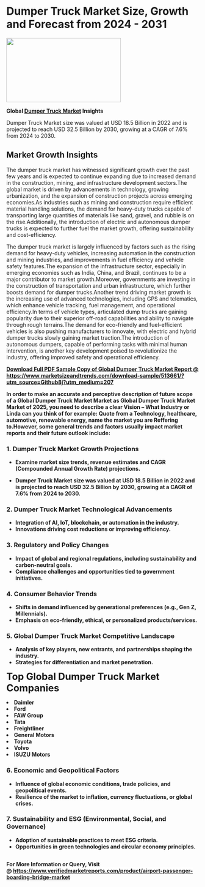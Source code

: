 <H1>Dumper Truck Market Size, Growth and Forecast from 2024 - 2031</H1><img class="aligncenter size-medium wp-image-584254" src="https://thirdeyenews.in/wp-content/uploads/2024/09/Global-Market-Research-300x168.jpeg" alt="" width="300" height="168" /><p><strong>Global&nbsp;<a href="https://www.marketsizeandtrends.com/download-sample/513661/?utm_source=Github8j?utm_medium=207">Dumper Truck Market</a> Insights</strong></p><p>Dumper Truck Market size was valued at USD 18.5 Billion in 2022 and is projected to reach USD 32.5 Billion by 2030, growing at a CAGR of 7.6% from 2024 to 2030.</p><p><h2>Market Growth Insights</h2> <p>The dumper truck market has witnessed significant growth over the past few years and is expected to continue expanding due to increased demand in the construction, mining, and infrastructure development sectors.The global market is driven by advancements in technology, growing urbanization, and the expansion of construction projects across emerging economies.As industries such as mining and construction require efficient material handling solutions, the demand for heavy-duty trucks capable of transporting large quantities of materials like sand, gravel, and rubble is on the rise.Additionally, the introduction of electric and autonomous dumper trucks is expected to further fuel the market growth, offering sustainability and cost-efficiency.</p> <p><strong><a href="#"></a></strong></p> <p>The dumper truck market is largely influenced by factors such as the rising demand for heavy-duty vehicles, increasing automation in the construction and mining industries, and improvements in fuel efficiency and vehicle safety features.The expansion of the infrastructure sector, especially in emerging economies such as India, China, and Brazil, continues to be a major contributor to market growth.Moreover, governments are investing in the construction of transportation and urban infrastructure, which further boosts demand for dumper trucks.Another trend driving market growth is the increasing use of advanced technologies, including GPS and telematics, which enhance vehicle tracking, fuel management, and operational efficiency.In terms of vehicle types, articulated dump trucks are gaining popularity due to their superior off-road capabilities and ability to navigate through rough terrains.The demand for eco-friendly and fuel-efficient vehicles is also pushing manufacturers to innovate, with electric and hybrid dumper trucks slowly gaining market traction.The introduction of autonomous dumpers, capable of performing tasks with minimal human intervention, is another key development poised to revolutionize the industry, offering improved safety and operational efficiency.<p><strong><a href="#"></p><p><span class=""><strong>Download Full PDF Sample Copy of Global Dumper Truck Market Report</strong> @ <a href="https://www.marketsizeandtrends.com/download-sample/513661/?utm_source=Github8j?utm_medium=207" target="_blank">https://www.marketsizeandtrends.com/download-sample/513661/?utm_source=Github8j?utm_medium=207</a></span></p><p>In order to make an accurate and perceptive description of future scope of a Global&nbsp;Dumper Truck Market Market as Global&nbsp;Dumper Truck Market Market of 2025, you need to describe a clear Vision &ndash; What Industry or Linda can you think of for example: Quote from a Technology, healthcare, automotive, renewable energy, name the market you are Reffering to.However, some general trends and factors usually impact market reports and their future outlook include:</p><h3>1.&nbsp;<strong>Dumper Truck Market Growth Projections</strong></h3><ul><li>Examine market size trends, revenue estimates and CAGR (Compounded Annual Growth Rate) projections.</li><li><p>Dumper Truck Market size was valued at USD 18.5 Billion in 2022 and is projected to reach USD 32.5 Billion by 2030, growing at a CAGR of 7.6% from 2024 to 2030.</p></li></ul><h3>2.&nbsp;<strong>Dumper Truck Market Technological Advancements</strong></h3><ul><li>Integration of AI, IoT, blockchain, or automation in the industry.</li><li>Innovations driving cost reductions or improving efficiency.</li></ul><h3>3.&nbsp;<strong>Regulatory and Policy Changes</strong></h3><ul><li>Impact of global and regional regulations, including sustainability and carbon-neutral goals.</li><li>Compliance challenges and opportunities tied to government initiatives.</li></ul><h3>4.&nbsp;<strong>Consumer Behavior Trends</strong></h3><ul><li>Shifts in demand influenced by generational preferences (e.g., Gen Z, Millennials).</li><li>Emphasis on eco-friendly, ethical, or personalized products/services.</li></ul><h3>5.&nbsp;<strong>Global Dumper Truck Market Competitive Landscape</strong></h3><ul><li>Analysis of key players, new entrants, and partnerships shaping the industry.</li><li>Strategies for differentiation and market penetration.</li></ul><p data-pm-slice="1 1 []"><span style="color: inherit; font-family: inherit; font-size: 25px;">Top Global Dumper Truck Market Companies</span></p><div class="" data-test-id=""><p><li>Daimler</li><li> Ford</li><li> FAW Group</li><li> Tata</li><li> Freightliner</li><li> General Motors</li><li> Toyota</li><li> Volvo</li><li> ISUZU Motors</li></p></div><h3>6.&nbsp;<strong>Economic and Geopolitical Factors</strong></h3><ul><li>Influence of global economic conditions, trade policies, and geopolitical events.</li><li>Resilience of the market to inflation, currency fluctuations, or global crises.</li></ul><h3>7.&nbsp;<strong>Sustainability and ESG (Environmental, Social, and Governance)</strong></h3><ul><li>Adoption of sustainable practices to meet ESG criteria.</li><li>Opportunities in green technologies and circular economy principles.</li></ul><h2><strong style="font-size: 14px;">For More Information or Query, Visit @&nbsp;</strong><a style="background-color: #ffffff; font-size: 14px;" href="https://www.marketsizeandtrends.com/report/dumper-truck-market/" target="_blank">https://www.verifiedmarketreports.com/product/airport-passenger-boarding-bridge-market</a></h2>